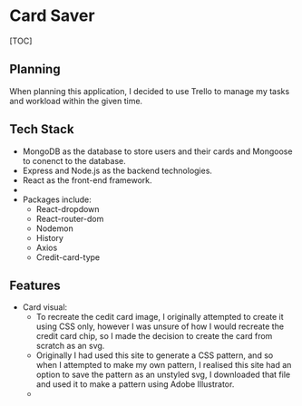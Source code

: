 # Card Saver



[TOC]

## Planning

When planning this application, I decided to use Trello to manage my tasks and workload within the given time. 



## Tech Stack

- MongoDB as the database to store users and their cards and Mongoose to conenct to the database.
- Express and Node.js as the backend technologies.
- React as the front-end framework.
- 
- Packages include: 
  - React-dropdown
  - React-router-dom
  - Nodemon
  - History
  - Axios
  - Credit-card-type

## Features



- Card visual:
  - To recreate the cedit card image, I originally attempted to create it using CSS only, however I was unsure of how I would recreate the credit card chip, so I made the decision to create the card from scratch as an svg. 
  - Originally I had used this site to generate a CSS pattern, and so when I attempted to make my own pattern, I realised this site had an option to save the pattern as an unstyled svg, I downloaded that file and used it to make a pattern using Adobe Illustrator.
  - 
